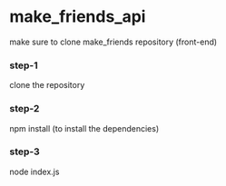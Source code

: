 # make_friends_api

make sure to clone make_friends repository (front-end)

### step-1

clone the repository

### step-2
npm install (to install the dependencies)

### step-3
node index.js
